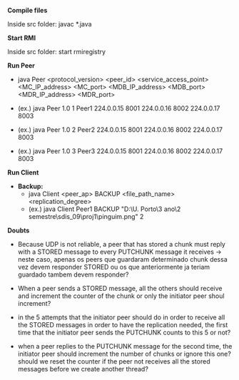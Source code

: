 **Compile files**

Inside src folder: javac *.java

**Start RMI**

Inside src folder: start rmiregistry

**Run Peer**

* java Peer <protocol_version> <peer_id> <service_access_point> <MC_IP_address> <MC_port> <MDB_IP_address> <MDB_port> <MDR_IP_address> <MDR_port>

* (ex.) java Peer 1.0 1 Peer1 224.0.0.15 8001 224.0.0.16 8002 224.0.0.17 8003
* (ex.) java Peer 1.0 2 Peer2 224.0.0.15 8001 224.0.0.16 8002 224.0.0.17 8003
* (ex.) java Peer 1.0 3 Peer3 224.0.0.15 8001 224.0.0.16 8002 224.0.0.17 8003

**Run Client**

* **Backup:**
  - java Client <peer_ap> BACKUP <file_path_name> <replication_degree>
  - (ex.) java Client Peer1 BACKUP "D:\U. Porto\3 ano\2 semestre\sdis_09\proj1\pinguim.png" 2



**Doubts**

* Because UDP is not reliable, a peer that has stored a chunk must reply with a STORED message to every PUTCHUNK message it receives -> neste caso, apenas os peers que guardaram determinado chunk dessa vez devem responder STORED ou os que anteriormente ja teriam guardado tambem devem responder?

* When a peer sends a STORED message, all the others should receive and increment the counter of the chunk or only the initiator peer shoul increment?

* in the 5 attempts that the initiator peer should do in order to receive all the STORED messages in order to have the replication needed, the first time that the initiator peer sends the PUTCHUNK counts to this 5 or not?

* when a peer replies to the PUTCHUNK message for the second time, the initiator peer should increment the number of chunks or ignore this one? should we reset the counter if the peer not receives all the stored messages before we create another thread?